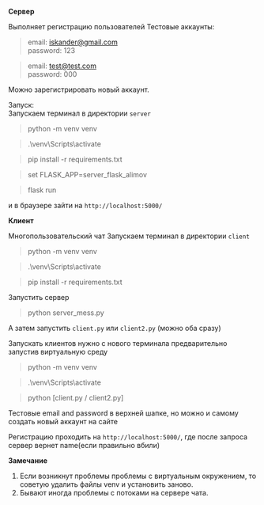 **Сервер**

Выполняет регистрацию пользователей
Тестовые аккаунты:

 >email: iskander@gmail.com<br>
 >password: 123

 >email: test@test.com<br>
 >password: 000

Можно зарегистрировать новый аккаунт.

Запуск:<br>
Запускаем терминал в директории `server`
>python -m venv venv

>.\venv\Scripts\activate

>pip install -r requirements.txt

>set FLASK_APP=server_flask_alimov

>flask run

и в браузере зайти на `http://localhost:5000/`

**Клиент**

Многопользовательский чат
Запускаем терминал в директории `client`
>python -m venv venv

>.\venv\Scripts\activate

>pip install -r requirements.txt

Запустить сервер 

>python server_mess.py

A затем запустить `client.py` или `client2.py` (можно оба сразу)

Запускать клиентов нужно с нового терминала предварительно запустив виртуальную среду

>python -m venv venv

>.\venv\Scripts\activate

>python [client.py / client2.py]

Тестовые email and password в верхней шапке, но можно и самому создать новый аккаунт на сайте

Регистрацию проходить на `http://localhost:5000/`, где после запроса сервер вернет name(если правильно вбили)


**Замечание**
1. Если возникнут проблемы проблемы с виртуальным окружением, то советую удалить файлы venv и установить заново. 
2. Бывают иногда проблемы с потоками на сервере чата.
